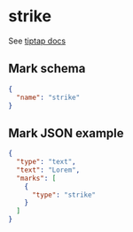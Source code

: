 # strike

See [tiptap docs](https://tiptap.dev/api/marks/subscript)

## Mark schema

```json
{
  "name": "strike"
}
```

## Mark JSON example

```json
{
  "type": "text",
  "text": "Lorem",
  "marks": [
    {
      "type": "strike"
    }
  ]
}
```
